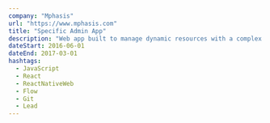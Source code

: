 ```yaml
---
company: "Mphasis"
url: "https://www.mphasis.com"
title: "Specific Admin App"
description: "Web app built to manage dynamic resources with a complex database"
dateStart: 2016-06-01
dateEnd: 2017-03-01
hashtags:
  - JavaScript
  - React
  - ReactNativeWeb
  - Flow
  - Git
  - Lead
---
```

